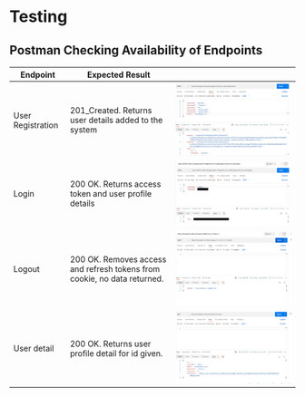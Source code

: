 # Testing

## Postman Checking Availability of Endpoints

| Endpoint          | Expected Result                                                          |                                                                     |
| ----------------- | ------------------------------------------------------------------------ | ------------------------------------------------------------------- |
| User Registration | 201_Created. Returns user details added to the system                    | ![screenshot](/documentation/testing/postman_testingregister.png)   |
| Login             | 200 OK. Returns access token and user profile details                    | ![screenshot](/documentation/testing/postman_testinglogin.png)      |
| Logout            | 200 OK. Removes access and refresh tokens from cookie, no data returned. | ![screenshot](/documentation/testing/postman_testinglogout.png)     |
| User detail       | 200 OK. Returns user profile detail for id given.                        | ![screenshot](/documentation/testing/postman_testinguserdetail.png) |
